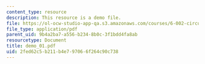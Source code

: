 ```yaml
---
content_type: resource
description: This resource is a demo file.
file: https://ol-ocw-studio-app-qa.s3.amazonaws.com/courses/6-002-circuits-and-electronics-spring-2007/2fed62c5b211b4e797066f264c90c738_demo_01.pdf
file_type: application/pdf
parent_uid: 9b4a2ba7-a556-b234-8b0c-3f1bdd4fa8ab
resourcetype: Document
title: demo_01.pdf
uid: 2fed62c5-b211-b4e7-9706-6f264c90c738
---
```

